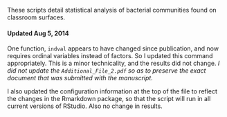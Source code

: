 These scripts detail statistical analysis of bacterial communities found on classroom surfaces. 

#### Updated Aug 5, 2014

One function, `indval` appears to have changed since publication, and now requires ordinal variables instead of factors. So I updated this command appropriately. This is a minor technicality, and the results did not change. *I did not update the `Additional_File_2.pdf` so as to preserve the exact document that was submitted with the manuscript.* 

I also updated the configuration information at the top of the file to reflect the changes in the Rmarkdown package, so that the script will run in all current versions of RStudio. Also no change in results. 

